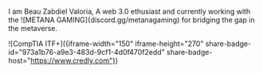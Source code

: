 I am Beau Zabdiel Valoria, A web 3.0 ethusiast and currently working with the ![METANA GAMING]{discord.gg/metanagaming) for bridging the gap in the metaverse.

![CompTIA ITF+]({iframe-width="150" iframe-height="270" share-badge-id="973a1b76-a9e3-483d-9cf1-4d0f470f2edd" share-badge-host="https://www.credly.com"})
